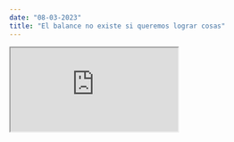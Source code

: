 ```yaml
---
date: "08-03-2023"
title: "El balance no existe si queremos lograr cosas"
---
```

<iframe src="https://www.youtube.com/embed/fcPbJYqsJmA" allowfullscreen></iframe>
